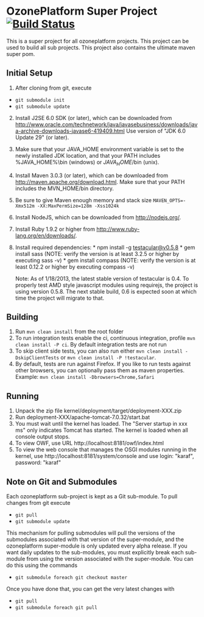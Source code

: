 OzonePlatform Super Project [![Build Status](https://travis-ci.org/ozoneplatform/ozoneplatform.png?branch=master)](https://travis-ci.org/ozoneplatform/ozoneplatform)
======================

This is a super project for all ozoneplatform projects.  This project can be used to build all sub projects.
This project also contains the ultimate maven super pom.

Initial Setup
-------------

1. After cloning from git, execute
 * `git submodule init`
 * `git submodule update`

2. Install J2SE 6.0 SDK (or later), which can be downloaded from
   http://www.oracle.com/technetwork/java/javasebusiness/downloads/java-archive-downloads-javase6-419409.html
   Use version of "JDK 6.0 Update 29" (or later).

3. Make sure that your JAVA_HOME environment variable is set to the newly installed
   JDK location, and that your PATH includes %JAVA_HOME%\bin (windows) or 
   $JAVA_HOME$/bin (unix).

4. Install Maven 3.0.3 (or later), which can be downloaded from
   http://maven.apache.org/download.html. Make sure that your PATH includes 
   the MVN_HOME/bin directory. 

5. Be sure to give Maven enough memory and stack size `MAVEN_OPTS=-Xmx512m -XX:MaxPermSize=128m -Xss1024k`
   
6. Install NodeJS, which can be downloaded from http://nodejs.org/.

7. Install Ruby 1.9.2 or higher from http://www.ruby-lang.org/en/downloads/.

8. Install required dependencies:
       * npm install -g testacular@v0.5.8
       * gem install sass (NOTE: verify the version is at least 3.2.5 or higher by executing sass -v)
       * gem install compass (NOTE: verify the version is at least 0.12.2 or higher by executing compass -v)
       
   Note: As of 1/18/2013, the latest stable version of testacular is 0.4.  To properly test AMD style javascript modules
   using requirejs, the project is using version 0.5.8.  The next stable build, 0.6 is expected soon at which time the
   project will migrate to that.


Building
--------
1. Run `mvn clean install` from the root folder
2. To run integration tests enable the ci, continuous integration, profile `mvn clean install -P ci`.  By default integration tests are not run
3. To skip client side tests, you can also run either `mvn clean install -DskipClientTests` or `mvn clean install -P !testacular`.
4. By default, tests are run against Firefox. If you like to run tests against other browsers, you can optionally pass them as maven properties.
       Example: `mvn clean install -Dbrowsers=Chrome,Safari`

Running
--------
1. Unpack the zip file kernel/deployment/target/deployment-XXX.zip
2. Run deployment-XXX/apache-tomcat-7.0.32/start.bat
3. You must wait until the kernel has loaded.
	The "Server startup in xxx ms" only indicates Tomcat has started.
	The kernel is loaded when all console output stops.
4. To view OWF, use URL http://localhost:8181/owf/index.html
5. To view the web console that manages the OSGI modules running in the kernel, use http://localhost:8181/system/console
	and use login: "karaf", password: "karaf"
	
Note on Git and Submodules
--------------------------
Each ozoneplatform sub-project is kept as a Git sub-module.  To pull changes from git execute

  * `git pull`
  * `git submodule update`

This mechanism for pulling submodules will pull the versions of the submodules associated with that version
of the super-module, and the ozoneplatform super-module is only updated every alpha release.  If you want daily 
updates to the sub-modules, you must explicitly break each sub-module from using the version associated with the 
super-module.  You can do this using the commands

  * `git submodule foreach git checkout master`
  
Once you have done that, you can get the very latest changes with

  * `git pull`
  * `git submodule foreach git pull`